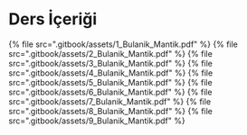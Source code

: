 # Ders İçeriği

<!--Index-->

{% file src=".gitbook/assets/1_Bulanik_Mantik.pdf" %}
{% file src=".gitbook/assets/2_Bulanik_Mantik.pdf" %}
{% file src=".gitbook/assets/3_Bulanik_Mantik.pdf" %}
{% file src=".gitbook/assets/4_Bulanik_Mantik.pdf" %}
{% file src=".gitbook/assets/5_Bulanik_Mantik.pdf" %}
{% file src=".gitbook/assets/6_Bulanik_Mantik.pdf" %}
{% file src=".gitbook/assets/7_Bulanik_Mantik.pdf" %}
{% file src=".gitbook/assets/8_Bulanik_Mantik.pdf" %}
{% file src=".gitbook/assets/9_Bulanik_Mantik.pdf" %}

<!--Index-->
